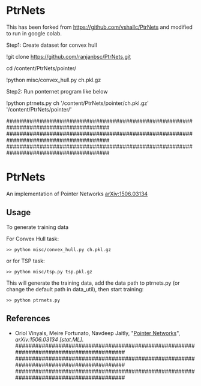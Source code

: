# PtrNets

This has been forked from https://github.com/vshallc/PtrNets and modified to run in google colab.

Step1: Create dataset for convex hull

!git clone https://github.com/ranjanbsc/PtrNets.git


cd /content/PtrNets/pointer/

!python misc/convex_hull.py ch.pkl.gz


Step2: Run ponternet program like below


!python ptrnets.py ch '/content/PtrNets/pointer/ch.pkl.gz' '/content/PtrNets/pointer/'

#######################################################################################
#######################################################################################
#######################################################################################
# PtrNets
An implementation of Pointer Networks [arXiv:1506.03134](http://arxiv.org/abs/1506.03134)

## Usage
To generate training data

For Convex Hull task:

    >> python misc/convex_hull.py ch.pkl.gz
    
or for TSP task:

    >> python misc/tsp.py tsp.pkl.gz
    
This will generate the training data, add the data path to ptrnets.py (or change the default path in data_util), then start training:

    >> python ptrnets.py
    


## References

* Oriol Vinyals, Meire Fortunato, Navdeep Jaitly,
  "[Pointer Networks](http://arxiv.org/abs/1506.03134)",
  *arXiv:1506.03134 [stat.ML]*.
#######################################################################################
#######################################################################################
#######################################################################################
